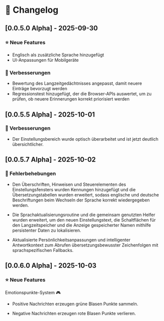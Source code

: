 # 📢 Changelog

## [0.0.5.0 Alpha] - 2025-09-30

### ⭐ Neue Features
- Englisch als zusätzliche Sprache hinzugefügt  
- UI-Anpassungen für Mobilgeräte  

### 🔧 Verbesserungen
- Bewertung des Langzeitgedächtnisses angepasst, damit neuere Einträge bevorzugt werden  
- Regressionstest hinzugefügt, der die Browser-APIs auswertet, um zu prüfen, ob neuere Erinnerungen korrekt priorisiert werden

## [0.0.5.5 Alpha] - 2025-10-01

### 🔧 Verbesserungen
- Der Einstellungsbereich wurde optisch überarbeitet und ist jetzt deutlich übersichtlicher.

## [0.0.5.7 Alpha] - 2025-10-02

### 🐞 Fehlerbehebungen

- Den Überschriften, Hinweisen und Steuerelementen des Einstellungsfensters wurden Kennungen hinzugefügt und die Übersetzungstabellen wurden erweitert, sodass englische und deutsche Beschriftungen beim Wechseln der Sprache korrekt wiedergegeben werden.

- Die Sprachaktualisierungsroutine und die gemeinsam genutzten Helfer wurden erweitert, um den neuen Einstellungstext, die Schaltflächen für den Langzeitspeicher und die Anzeige gespeicherter Namen mithilfe persistenter Daten zu lokalisieren.

- Aktualisierte Persönlichkeitsanpassungen und intelligenter Antwortkontext zum Abrufen übersetzungsbewusster Zeichenfolgen mit sprachspezifischen Fallbacks.

## [0.0.6.0 Alpha] - 2025-10-03

### ⭐ Neue Features

Emotionspunkte-System 🎮
- Positive Nachrichten erzeugen grüne Blasen     Punkte sammeln.

- Negative Nachrichten erzeugen rote Blasen Punkte verlieren.